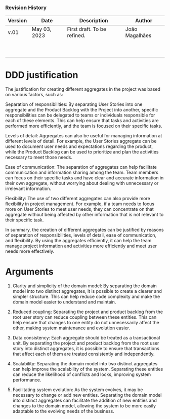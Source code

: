 
### Revision History

| **Version** | **Date**     | **Description**             | **Author**     |
|-------------|--------------|-----------------------------|----------------|
| v.01        | May 03, 2023 | First draft. To be refined. | João Magalhães |
|             |              |                             |                |
|             |              |                             |                |
|             |              |                             |                |
|             |              |                             |                |
|             |              |                             |                |
|             |              |                             |                |
|             |              |                             |                |
|             |              |                             |                |
|             |              |                             |                |

# DDD justification

The justification for creating different aggregates in the project was based on various factors, such as:

Separation of responsibilities: By separating User Stories into one aggregate and the Product Backlog with the Project 
into another, specific responsibilities can be delegated to teams or individuals responsible for each of these elements.
This can help ensure that tasks and activities are performed more efficiently, and the team is focused on their specific 
tasks.

Levels of detail: Aggregates can also be useful for managing information at different levels of detail. For example, 
the User Stories aggregate can be used to document user needs and expectations regarding the product, while the 
Product Backlog can be used to prioritize and plan the activities necessary to meet those needs.

Ease of communication: The separation of aggregates can help facilitate communication and information sharing among the team.
Team members can focus on their specific tasks and have clear and accurate information in their own aggregate, 
without worrying about dealing with unnecessary or irrelevant information.

Flexibility: The use of two different aggregates can also provide more flexibility in project management. For example, 
if a team needs to focus more on User Stories to meet user needs, they can concentrate on that aggregate without being 
affected by other information that is not relevant to their specific task.

In summary, the creation of different aggregates can be justified by reasons of separation of responsibilities, 
levels of detail, ease of communication, and flexibility. By using the aggregates efficiently, it can help the team 
manage project information and activities more efficiently and meet user needs more effectively.

# Arguments

1. Clarity and simplicity of the domain model: By separating the domain model into two distinct aggregates, 
   it is possible to create a clearer and simpler structure. This can help reduce code complexity and make the domain 
   model easier to understand and maintain.

2. Reduced coupling: Separating the project and product backlog from the root user story can reduce coupling between 
   these entities. This can help ensure that changes to one entity do not unnecessarily affect the other, making system 
   maintenance and evolution easier.

3. Data consistency: Each aggregate should be treated as a transactional unit. By separating the project and product 
   backlog from the root user story into distinct aggregates, it is possible to ensure that transactions that affect 
   each of them are treated consistently and independently.

4. Scalability: Separating the domain model into two distinct aggregates can help improve the scalability of the system.
   Separating these entities can reduce the likelihood of conflicts and locks, improving system performance.

5. Facilitating system evolution: As the system evolves, it may be necessary to change or add new entities. Separating 
   the domain model into distinct aggregates can facilitate the addition of new entities and changes to the domain model,
   allowing the system to be more easily adaptable to the evolving needs of the business.